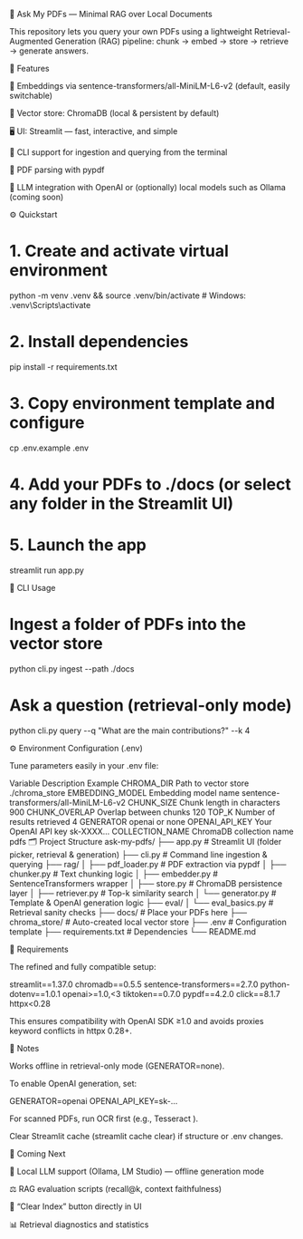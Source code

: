 📄 Ask My PDFs — Minimal RAG over Local Documents

This repository lets you query your own PDFs using a lightweight Retrieval-Augmented Generation (RAG) pipeline:
chunk → embed → store → retrieve → generate answers.

🚀 Features

🧠 Embeddings via sentence-transformers/all-MiniLM-L6-v2 (default, easily switchable)

💾 Vector store: ChromaDB
 (local & persistent by default)

🖥️ UI: Streamlit
 — fast, interactive, and simple

🧰 CLI support for ingestion and querying from the terminal

📑 PDF parsing with pypdf

🤖 LLM integration with OpenAI or (optionally) local models such as Ollama (coming soon)

⚙️ Quickstart
# 1. Create and activate virtual environment
python -m venv .venv && source .venv/bin/activate    # Windows: .venv\Scripts\activate

# 2. Install dependencies
pip install -r requirements.txt

# 3. Copy environment template and configure
cp .env.example .env

# 4. Add your PDFs to ./docs  (or select any folder in the Streamlit UI)

# 5. Launch the app
streamlit run app.py

🧩 CLI Usage 
# Ingest a folder of PDFs into the vector store
python cli.py ingest --path ./docs

# Ask a question (retrieval-only mode)
python cli.py query --q "What are the main contributions?" --k 4

⚙️ Environment Configuration (.env)

Tune parameters easily in your .env file:

Variable	Description	Example
CHROMA_DIR	Path to vector store	./chroma_store
EMBEDDING_MODEL	Embedding model name	sentence-transformers/all-MiniLM-L6-v2
CHUNK_SIZE	Chunk length in characters	900
CHUNK_OVERLAP	Overlap between chunks	120
TOP_K	Number of results retrieved	4
GENERATOR openai	or none
OPENAI_API_KEY	Your OpenAI API key	sk-XXXX...
COLLECTION_NAME	ChromaDB collection name	pdfs
🗂️ Project Structure
ask-my-pdfs/
├── app.py                 # Streamlit UI (folder picker, retrieval & generation)
├── cli.py                 # Command line ingestion & querying
├── rag/
│   ├── pdf_loader.py      # PDF extraction via pypdf
│   ├── chunker.py         # Text chunking logic
│   ├── embedder.py        # SentenceTransformers wrapper
│   ├── store.py           # ChromaDB persistence layer
│   ├── retriever.py       # Top-k similarity search
│   └── generator.py       # Template & OpenAI generation logic
├── eval/
│   └── eval_basics.py     # Retrieval sanity checks
├── docs/                  # Place your PDFs here
├── chroma_store/          # Auto-created local vector store
├── .env           # Configuration template
├── requirements.txt       # Dependencies
└── README.md

🧾 Requirements

The refined and fully compatible setup:

streamlit==1.37.0
chromadb==0.5.5
sentence-transformers==2.7.0
python-dotenv==1.0.1
openai>=1.0,<3
tiktoken==0.7.0
pypdf==4.2.0
click==8.1.7
httpx<0.28


This ensures compatibility with OpenAI SDK ≥1.0 and avoids proxies keyword conflicts in httpx 0.28+.

🧠 Notes

Works offline in retrieval-only mode (GENERATOR=none).

To enable OpenAI generation, set:

GENERATOR=openai
OPENAI_API_KEY=sk-...


For scanned PDFs, run OCR first (e.g., Tesseract
).

Clear Streamlit cache (streamlit cache clear) if structure or .env changes.

🧩 Coming Next

🦙 Local LLM support (Ollama, LM Studio) — offline generation mode

⚖️ RAG evaluation scripts (recall@k, context faithfulness)

🧹 “Clear Index” button directly in UI

📊 Retrieval diagnostics and statistics
